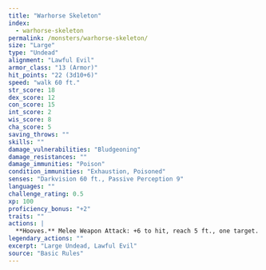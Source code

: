 ```yaml
---
title: "Warhorse Skeleton"
index:
  - warhorse-skeleton
permalink: /monsters/warhorse-skeleton/
size: "Large"
type: "Undead"
alignment: "Lawful Evil"
armor_class: "13 (Armor)"
hit_points: "22 (3d10+6)"
speed: "walk 60 ft."
str_score: 18
dex_score: 12
con_score: 15
int_score: 2
wis_score: 8
cha_score: 5
saving_throws: ""
skills: ""
damage_vulnerabilities: "Bludgeoning"
damage_resistances: ""
damage_immunities: "Poison"
condition_immunities: "Exhaustion, Poisoned"
senses: "Darkvision 60 ft., Passive Perception 9"
languages: ""
challenge_rating: 0.5
xp: 100
proficiency_bonus: "+2"
traits: ""
actions: |
  **Hooves.** Melee Weapon Attack: +6 to hit, reach 5 ft., one target. Hit: 11 (2d6 + 4) bludgeoning damage.  
legendary_actions: ""
excerpt: "Large Undead, Lawful Evil"
source: "Basic Rules"
---
```

